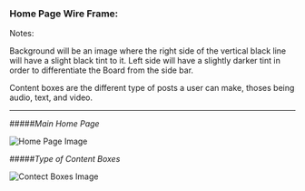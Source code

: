 ### Home Page Wire Frame:

Notes:

Background will be an image where the right side of the vertical black line will have a slight black tint to it. Left side will have a slightly darker tint in order to differentiate the Board from the side bar.

Content boxes are the different type of posts a user can make, thoses being audio, text, and video.

-----
#####_Main Home Page_

![Home Page Image](https://trello-attachments.s3.amazonaws.com/5604aef21dad457d39e3dc85/538x637/f07eab644a3bc191b8b1b30b264801c7/HomePage.PNG)

#####_Type of Content Boxes_

![Contect Boxes Image](https://trello-attachments.s3.amazonaws.com/5604aef21dad457d39e3dc85/407x685/c3b35c5501bedcb8548177a7ea03a136/contentbox_for_posts.PNG)
